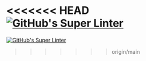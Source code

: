 <<<<<<< HEAD
[![GitHub's Super Linter](https://github.com/ICS20-Programming-Emilielsm/Unit2-04-HTML-AreaPer-UserInput/workflows/GitHub's%20Super%20Linter/badge.svg)](https://github.com/ICS20-Programming-Emilielsm/Unit2-04-HTML-AreaPer-UserInput/actions)
=======
[![GitHub's Super Linter](https://github.com/ICS20-Programming-Emilielsm/Unit2-04-HTML-AreaPer-UserInput/workflows/GitHub's%20Super%20Linter/badge.svg)](https://github.com/ICS20-Programming-Emilielsm/Unit2-04-HTML-AreaPer-UserInput/actions)
>>>>>>> origin/main
